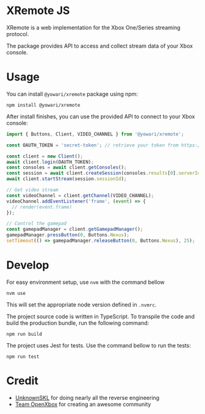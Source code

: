 # XRemote JS

XRemote is a web implementation for the Xbox One/Series streaming protocol.

The package provides API to access and collect stream data of your Xbox console.

# Usage

You can install `@yowari/xremote` package using npm:

```
npm install @yowari/xremote
```

After install finishes, you can use the provided API to connect to your Xbox console:

```typescript
import { Buttons, Client, VIDEO_CHANNEL } from '@yowari/xremote';

const OAUTH_TOKEN = 'secret-token'; // retrieve your token from https://www.xbox.com/en-US/play

const client = new Client();
await client.login(OAUTH_TOKEN);
const consoles = await client.getConsoles();
const session = await client.createSession(consoles.results[0].serverId);
await client.startStream(session.sessionId);

// Get video stream
const videoChannel = client.getChannel(VIDEO_CHANNEL);
videoChannel.addEventListener('frame', (event) => {
  // render(event.frame)
});

// Control the gamepad
const gamepadManager = client.getGamepadManager();
gamepadManager.pressButton(0, Buttons.Nexus);
setTimeout(() => gamepadManager.releaseButton(0, Buttons.Nexus), 25);
```

# Develop

For easy environment setup, use `nvm` with the command bellow

```
nvm use
```

This will set the appropriate node version defined in `.nvmrc`.

The project source code is written in TypeScript. To transpile the code and build the production bundle, run
the following command:

```
npm run build
```

The project uses Jest for tests. Use the command bellow to run the tests:

```
npm run test
```

# Credit

- [UnknownSKL](https://github.com/unknownskl/xbox-xcloud-client) for doing nearly all the reverse engineering
- [Team OpenXbox](https://openxbox.org/) for creating an awesome community
